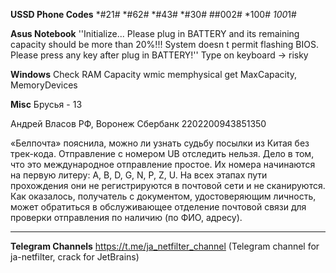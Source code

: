 **USSD Phone Codes**
*#21#
*#62#
*#43#
*#30#
##002#
*100#
*100*1#

**Asus Notebook**
''Initialize...
Please plug in BATTERY and its remaining capacity should be more than 20%!!! System doesn t permit flashing BIOS. Please press any key after plug in BATTERY!''
Type on keyboard -> risky

**Windows**
Check RAM Capacity
wmic memphysical get MaxCapacity, MemoryDevices

**Misc**
Брусья - 13

Андрей Власов
РФ, Воронеж
Сбербанк
2202200943851350

«Белпочта» пояснила, можно ли узнать судьбу посылки из Китая без трек-кода.
Отправление с номером UB отследить нельзя. Дело в том, что это международное отправление простое. Их номера начинаются на первую литеру: A, B, D, G, N, P, Z, U. На всех этапах пути прохождения они не регистрируются в почтовой сети и не сканируются.
Как оказалось, получатель с документом, удостоверяющим личность, может обратиться в обслуживающее отделение почтовой связи для проверки отправления по наличию (по ФИО, адресу).

___

**Telegram Channels**
https://t.me/ja_netfilter_channel (Telegram channel for ja-netfilter, crack for JetBrains)